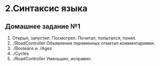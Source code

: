 # 2.Синтаксис языка
## Домашнее задание №1 

1. Открыл, запустил. Посмотрел. Почитал, попытался, понял.
2. ./RoadController Объявление переменных отметил комментариями.
3. ./Booleans и ./Ages
4. ./Cycles
5. ./RoadController Уменьшил, исправил.
